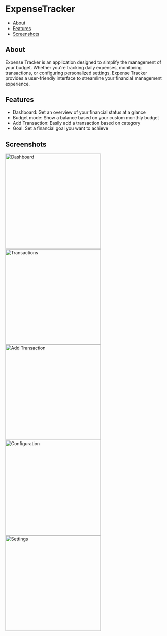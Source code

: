 # ExpenseTracker

- [About](#about)
- [Features](#features)
- [Screenshots](#screenshots)


## About
Expense Tracker is an application designed to simplify the management of your budget. Whether you're tracking daily expenses, monitoring transactions, or configuring personalized settings, Expense Tracker provides a user-friendly interface to streamline your financial management experience.

## Features
- Dashboard: Get an overview of your financial status at a glance
- Budget mode: Show a balance based on your custom monthly budget
- Add Transaction: Easily add a transaction based on category
- Goal: Set a financial goal you want to achieve

## Screenshots

<img src="https://github.com/boysugi20/expense-tracker/assets/53815726/d5136305-1f97-4af7-8518-5dfab1824c29" alt="Dashboard" height="300"/> <img src="https://github.com/boysugi20/expense-tracker/assets/53815726/b01d808a-68b4-4db6-97b2-83ab80c471ad" alt="Transactions" height="300"/> <img src="https://github.com/boysugi20/expense-tracker/assets/53815726/74dccbe4-1ae8-47b3-9d30-5060378b278f" alt="Add Transaction" height="300"/> <img src="https://github.com/boysugi20/expense-tracker/assets/53815726/88a05986-b280-48f2-97aa-113ed5fbd130" alt="Configuration" height="300"/> <img src="https://github.com/boysugi20/expense-tracker/assets/53815726/ebf08417-0548-47ed-88bb-56ba09d7c301" alt="Settings" height="300"/>
